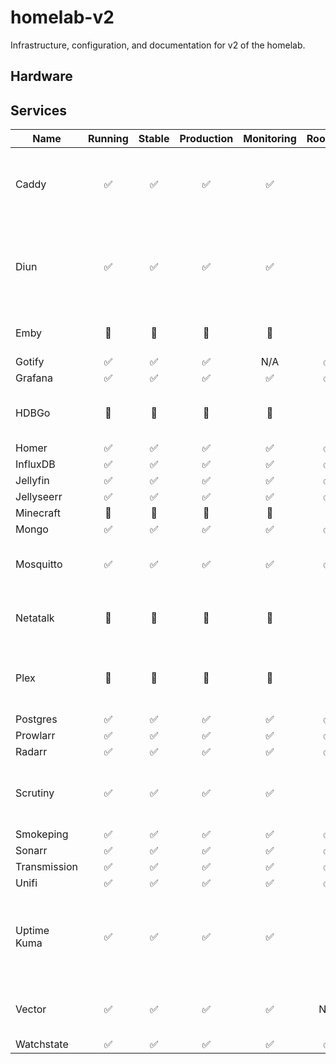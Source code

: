 # homelab-v2

Infrastructure, configuration, and documentation for v2 of the homelab.

## Hardware


## Services

| Name         | Running | Stable | Production | Monitoring | Rootless | Notes                                                   |
|--------------|:-------:|:------:|:----------:|:----------:|:--------:|---------------------------------------------------------|
| Caddy        |    ✅    |   ✅    |     ✅      |     ✅      |    🚫    | `caddy-docker-proxy`, needs Docker socket               |
| Diun         |    ✅    |   ✅    |     ✅      |     ✅      |    🚫    | Needs access to Docker socket, still needs tweaking     |
| Emby         |   🚫    |   🚫   |     🚫     |     🚫     |    🚫    | Will not migrate -> Jellyfin                            |
| Gotify       |    ✅    |   ✅    |     ✅      |    N/A     |    ✅     |                                                         |
| Grafana      |    ✅    |   ✅    |     ✅      |     ✅      |    ✅     |                                                         |
| HDBGo        |   🚫    |   🚫   |     🚫     |     🚫     |    🚫    | Will not migrate -> Prowlarr                            |
| Homer        |    ✅    |   ✅    |     ✅      |     ✅      |    ✅     |                                                         |
| InfluxDB     |    ✅    |   ✅    |     ✅      |     ✅      |    ✅     |                                                         |
| Jellyfin     |    ✅    |   ✅    |     ✅      |     ✅      |    ✅     |                                                         |
| Jellyseerr   |    ✅    |   ✅    |     ✅      |     ✅      |    ✅     |                                                         |
| Minecraft    |   🚫    |   🚫   |     🚫     |     🚫     |    🚫    |                                                         |
| Mongo        |    ✅    |   ✅    |     ✅      |     ✅      |    ✅     |                                                         |
| Mosquitto    |    ✅    |   ✅    |     ✅      |     ✅      |    ✅     | Need to point mqtt.schu to new IP                       |
| Netatalk     |   🚫    |   🚫   |     🚫     |     🚫     |    🚫    | Not using, moving to Samba                              |
| Plex         |   🚫    |   🚫   |     🚫     |     🚫     |    🚫    | Plex has been great, but time to say bye.               |
| Postgres     |    ✅    |   ✅    |     ✅      |     ✅      |    ✅     |                                                         |
| Prowlarr     |    ✅    |   ✅    |     ✅      |     ✅      |    ✅     |                                                         |
| Radarr       |    ✅    |   ✅    |     ✅      |     ✅      |    ✅     |                                                         |
| Scrutiny     |    ✅    |   ✅    |     ✅      |     ✅      |    🚫    | Can't run rootless, SMART requires root                 | 
| Smokeping    |    ✅    |   ✅    |     ✅      |     ✅      |    ✅     |                                                         |
| Sonarr       |    ✅    |   ✅    |     ✅      |     ✅      |    ✅     |                                                         |
| Transmission |    ✅    |   ✅    |     ✅      |     ✅      |    ✅     |                                                         |
| Unifi        |    ✅    |   ✅    |     ✅      |     ✅      |    ✅     |                                                         |
| Uptime Kuma  |    ✅    |   ✅    |     ✅      |     ✅      |    🚫    | Not easy to run rootless, needs access to Docker socket |
| Vector       |    ✅    |   ✅    |     ✅      |     ✅      |   N/A    | Runs on the host, not Docker                            |
| Watchstate   |    ✅    |   ✅    |     ✅      |     ✅      |    ✅     |                                                         |
